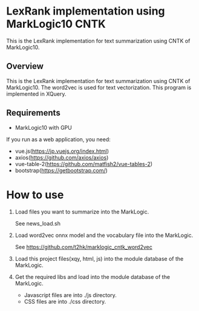 # LexRank implementation using MarkLogic10 CNTK 
This is the LexRank implementation for text summarization using CNTK of MarkLogic10.

## Overview
This is the LexRank implementation for text summarization using CNTK of MarkLogic10.
The word2vec is used for text vectorization.
This program is implemented in XQuery.

## Requirements 

* MarkLogic10 with GPU

If you run as a web application, you need:
* vue.js(https://jp.vuejs.org/index.html)
* axios(https://github.com/axios/axios)
* vue-table-2(https://github.com/matfish2/vue-tables-2)
* bootstrap(https://getbootstrap.com/)

# How to use
1. Load files you want to summarize into the MarkLogic.

   See news_load.sh

2. Load word2vec onnx model and the vocabulary file into the MarkLogic. 
   
   See https://github.com/t2hk/marklogic_cntk_word2vec

3. Load this project files(xqy, html, js) into the module database of the MarkLogic.

4. Get the required libs and load into the module database of the MarkLogic.

   - Javascript files are into ./js directory.
   - CSS files are into ./css directory.
